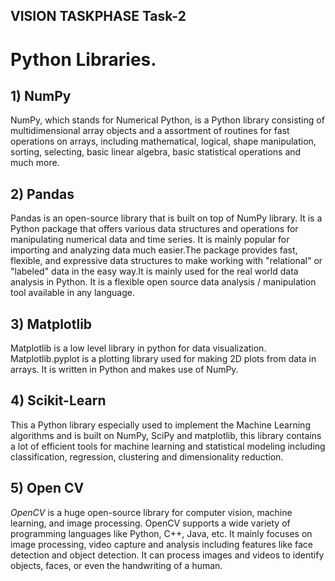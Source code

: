 ## VISION TASKPHASE Task-2
# Python Libraries.
## 1) NumPy
NumPy, which stands for Numerical Python, is a Python library consisting of multidimensional array objects and a assortment of routines for fast operations on arrays, including mathematical, logical, shape manipulation, sorting, selecting, basic linear algebra, basic statistical operations and much more.
## 2) Pandas
Pandas is an open-source library that is built on top of NumPy library. It is a Python package that offers various data structures and operations for manipulating numerical data and time series. It is mainly popular for importing and analyzing data much easier.The package provides fast, flexible, and expressive data structures to make working with "relational" or "labeled" data in the easy way.It is mainly used for the real world data analysis in Python. It is a flexible open source data analysis / manipulation tool available in any language.
## 3) Matplotlib
Matplotlib is a low level library in python for data visualization. Matplotlib.pyplot is a plotting library used for making 2D plots from data in arrays. It  is written in Python and makes use of NumPy.
## 4) Scikit-Learn
This a Python library especially used to implement the Machine Learning algorithms and is built on NumPy, SciPy and matplotlib, this library contains a lot of efficient tools for machine learning and statistical modeling including classification, regression, clustering and dimensionality reduction.
## 5) Open CV
*OpenCV* is a huge open-source library for computer vision, machine learning, and image processing. OpenCV supports a wide variety of programming languages like Python, C++, Java, etc. It mainly focuses on image processing, video capture and analysis including features like face detection and object detection. It can process images and videos to identify objects, faces, or even the handwriting of a human.
